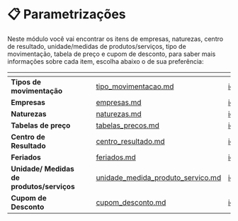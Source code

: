 # 📋 Parametrizações

Neste módulo você vai encontrar os itens de empresas, naturezas, centro de resultado, unidade/medidas de produtos/serviços, tipo de movimentação, tabela de preço e cupom de desconto, para saber mais informações sobre cada item, escolha abaixo o de sua preferência:

<table data-view="cards">
    <thead>
        <tr>
            <th></th>
            <th></th>
            <th></th>
            <th data-hidden data-card-target data-type="content-ref"></th>
            <th data-hidden data-card-cover data-type="files"></th>
        </tr>
    </thead>
        <tbody>
            <tr>
                <td>
                    <strong>Tipos de movimentação</strong>
                </td>
                <td></td>
                <td></td>
                <td>
                    <a href="/erp-v2/modulos/parametrizacao/tipo_movimentacao.md">tipo_movimentacao.md</a>
                </td>
                <td>
                    <a href="/erp-v2/assets/modulos/icon_movimentacao.png">icon_movimentacao.png</a>
                </td>
            </tr>
            <tr>
                <td>
                    <strong>Empresas</strong>
                </td>
                <td></td>
                <td></td>
                <td>
                    <a href="/erp-v2/modulos/parametrizacao/empresas.md">empresas.md</a>
                </td>
                <td>
                    <a href="/erp-v2/assets/modulos/icon_empresas.png">icon_empresas.png</a>
                </td>
            </tr>
            <tr>
                <td>
                    <strong>Naturezas</strong>
                </td>
                <td></td>
                <td></td>
                <td>
                    <a href="/erp-v2/modulos/parametrizacao/naturezas.md">naturezas.md</a>
                </td>
                <td>
                    <a href="/erp-v2/assets/modulos/icon_naturezas.png">icon_naturezas.png</a>
                </td>
            </tr>
            <tr>
                <td>
                    <strong>Tabelas de preço</strong>
                </td>
                <td></td>
                <td></td>
                <td>
                    <a href="/erp-v2/modulos/parametrizacao/tabelas_precos.md">tabelas_precos.md</a>
                </td>
                <td>
                    <a href="/erp-v2/assets/modulos/icon_tabelas.png">icon_tabelas.png</a>
                </td>
            </tr>
            <tr>
                <td>
                    <strong>Centro de Resultado</strong>
                </td>
                <td></td>
                <td></td>
                <td>
                    <a href="/erp-v2/modulos/parametrizacao/centro_resultado.md">centro_resultado.md</a>
                </td>
                <td>
                    <a href="/erp-v2/assets/modulos/icon_comercial.png">icon_comercial.png</a>
                </td>
            </tr>
            <tr>
                <td>
                    <strong>Feriados</strong>
                </td>
                <td></td>
                <td></td>
                <td>
                    <a href="/erp-v2/modulos/parametrizacao/feriados.md">feriados.md</a>
                </td>
                <td>
                    <a href="/erp-v2/assets/modulos/icon_feriados.png">icon_feriados.png</a>
                </td>
            </tr>
            <tr>
                <td>
                    <strong>Unidade/ Medidas de produtos/serviços</strong>
                </td>
                <td></td>
                <td></td>
                <td>
                    <a href="/erp-v2/modulos/parametrizacao/unidade_medida_produto_servico.md">unidade_medida_produto_servico.md</a>
                </td>
                <td>
                    <a href="/erp-v2/assets/modulos/icon_regua.png">icon_regua.png</a>
                </td>
            </tr>
            <tr>
                <td>
                    <strong>Cupom de Desconto</strong>
                </td>
                <td></td>
                <td></td>
                <td>
                    <a href="/erp-v2/modulos/parametrizacao/cupom_desconto.md">cupom_desconto.md</a>
                </td>
                <td>
                    <a href="/erp-v2/assets/modulos/icon_voucherss.png">icon_voucherss.png</a>
                </td>
            </tr>
        </tbody>
</table>